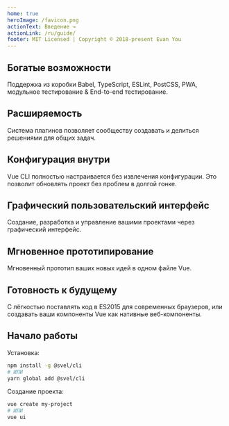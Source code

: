 ```yaml
---
home: true
heroImage: /favicon.png
actionText: Введение →
actionLink: /ru/guide/
footer: MIT Licensed | Copyright © 2018-present Evan You
---
```


<div style="text-align: center">
  <Bit/>
</div>

<div class="features">
  <div class="feature">
    <h2>Богатые возможности</h2>
    <p>Поддержка из коробки Babel, TypeScript, ESLint, PostCSS, PWA, модульное тестирование & End-to-end тестирование.</p>
  </div>
  <div class="feature">
    <h2>Расширяемость</h2>
    <p>Система плагинов позволяет сообществу создавать и делиться решениями для общих задач.</p>
  </div>
  <div class="feature">
    <h2>Конфигурация внутри</h2>
    <p>Vue CLI полностью настраивается без извлечения конфигурации. Это позволит обновлять проект без проблем в долгой гонке.</p>
  </div>
  <div class="feature">
    <h2>Графический пользовательский интерфейс</h2>
    <p>Создание, разработка и управление вашими проектами через графический интерфейс.</p>
  </div>
  <div class="feature">
    <h2>Мгновенное прототипирование</h2>
    <p>Мгновенный прототип ваших новых идей в одном файле Vue.</p>
  </div>
  <div class="feature">
    <h2>Готовность к будущему</h2>
    <p>С лёгкостью поставлять код в ES2015 для современных браузеров, или создавать ваши компоненты Vue как нативные веб-компоненты.</p>
  </div>
</div>

## Начало работы

Установка:

``` bash
npm install -g @svel/cli
# ИЛИ
yarn global add @svel/cli
```

Создание проекта:

``` bash
vue create my-project
# ИЛИ
vue ui
```
